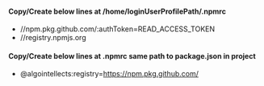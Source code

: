 #### Copy/Create below lines at **/home/loginUserProfilePath/.npmrc**
- //npm.pkg.github.com/:authToken=READ_ACCESS_TOKEN 
- //registry.npmjs.org
  
#### Copy/Create below lines at **.npmrc** same path to **package.json** in project
- @algointellects:registry=https://npm.pkg.github.com/
